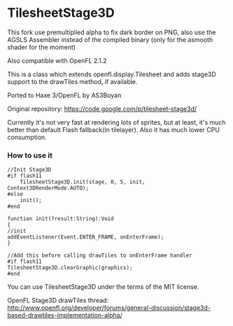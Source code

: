 TilesheetStage3D
================

This fork use premultiplied alpha to fix dark border on PNG, also use the AGSLS Assembler instead of the compiled binary (only for the asmooth shader for the moment)

Also compatible with OpenFL 2.1.2

This is a class which extends openfl.display.Tilesheet and adds stage3D support to the drawTiles method, if available.

Ported to Haxe 3/OpenFL by AS3Boyan

Original repository: https://code.google.com/p/tilesheet-stage3d/

Currently it's not very fast at rendering lots of sprites, but at least, it's much better than default Flash fallback(In tilelayer).
Also it has much lower CPU consumption.

### How to use it
    //Init Stage3D
    #if flash11
        TilesheetStage3D.init(stage, 0, 5, init, Context3DRenderMode.AUTO);
    #else
        init();
    #end
		
    function init(?result:String):Void
    {
    //init
    addEventListener(Event.ENTER_FRAME, onEnterFrame);
    }
		
    //Add this before calling drawTiles to onEnterFrame handler
    #if flash11
    TilesheetStage3D.clearGraphic(graphics);
    #end

You can use TilesheetStage3D under the terms of the MIT license.

OpenFL Stage3D drawTiles thread:
http://www.openfl.org/developer/forums/general-discussion/stage3d-based-drawtiles-implementation-alpha/
